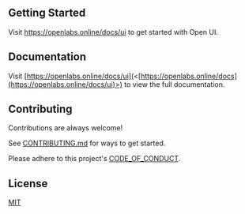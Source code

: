 ## Getting Started

Visit <a aria-label="openui learn" href="https://openlabs.online/docs/ui">https://openlabs.online/docs/ui</a> to get started with Open UI.

## Documentation

Visit [https://openlabs.online/docs/ui](<[https://openlabs.online/docs](https://openlabs.online/docs/ui)>) to view the full documentation.

## Contributing

Contributions are always welcome!

See [CONTRIBUTING.md](https://github.com/OpenLabs-dev/ui/blob/main/CONTRIBUTING.md) for ways to get started.

Please adhere to this project's [CODE_OF_CONDUCT](https://github.com/OpenLabs-dev/ui/blob/main/CODE_OF_CONDUCT.md).

## License

[MIT](https://choosealicense.com/licenses/mit/)

